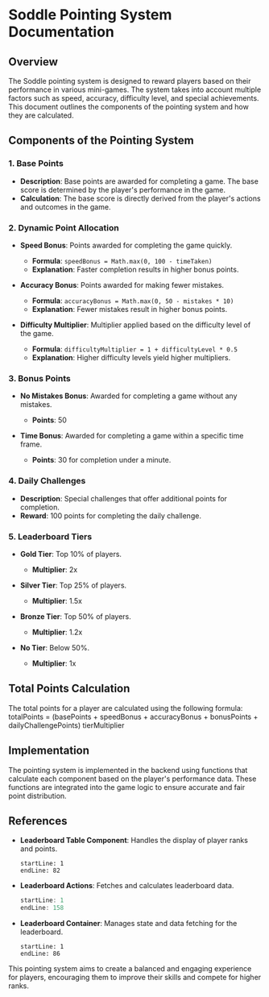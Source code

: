 # Soddle Pointing System Documentation

## Overview

The Soddle pointing system is designed to reward players based on their performance in various mini-games. The system takes into account multiple factors such as speed, accuracy, difficulty level, and special achievements. This document outlines the components of the pointing system and how they are calculated.

## Components of the Pointing System

### 1. Base Points

- **Description**: Base points are awarded for completing a game. The base score is determined by the player's performance in the game.
- **Calculation**: The base score is directly derived from the player's actions and outcomes in the game.

### 2. Dynamic Point Allocation

- **Speed Bonus**: Points awarded for completing the game quickly.

  - **Formula**: `speedBonus = Math.max(0, 100 - timeTaken)`
  - **Explanation**: Faster completion results in higher bonus points.

- **Accuracy Bonus**: Points awarded for making fewer mistakes.

  - **Formula**: `accuracyBonus = Math.max(0, 50 - mistakes * 10)`
  - **Explanation**: Fewer mistakes result in higher bonus points.

- **Difficulty Multiplier**: Multiplier applied based on the difficulty level of the game.
  - **Formula**: `difficultyMultiplier = 1 + difficultyLevel * 0.5`
  - **Explanation**: Higher difficulty levels yield higher multipliers.

### 3. Bonus Points

- **No Mistakes Bonus**: Awarded for completing a game without any mistakes.

  - **Points**: 50

- **Time Bonus**: Awarded for completing a game within a specific time frame.
  - **Points**: 30 for completion under a minute.

### 4. Daily Challenges

- **Description**: Special challenges that offer additional points for completion.
- **Reward**: 100 points for completing the daily challenge.

### 5. Leaderboard Tiers

- **Gold Tier**: Top 10% of players.

  - **Multiplier**: 2x

- **Silver Tier**: Top 25% of players.

  - **Multiplier**: 1.5x

- **Bronze Tier**: Top 50% of players.

  - **Multiplier**: 1.2x

- **No Tier**: Below 50%.
  - **Multiplier**: 1x

## Total Points Calculation

The total points for a player are calculated using the following formula:
totalPoints = (basePoints + speedBonus + accuracyBonus + bonusPoints + dailyChallengePoints) tierMultiplier

## Implementation

The pointing system is implemented in the backend using functions that calculate each component based on the player's performance data. These functions are integrated into the game logic to ensure accurate and fair point distribution.

## References

- **Leaderboard Table Component**: Handles the display of player ranks and points.

  ```typescript:src/app/(activityPages)/leaderboard/_components/leaderboardTable.tsx
  startLine: 1
  endLine: 82
  ```

- **Leaderboard Actions**: Fetches and calculates leaderboard data.

  ```typescript:src/actions/leaderboardActions.ts
  startLine: 1
  endLine: 158
  ```

- **Leaderboard Container**: Manages state and data fetching for the leaderboard.
  ```typescript:src/app/(activityPages)/leaderboard/_components/leaderboardContainer.tsx
  startLine: 1
  endLine: 86
  ```

This pointing system aims to create a balanced and engaging experience for players, encouraging them to improve their skills and compete for higher ranks.
